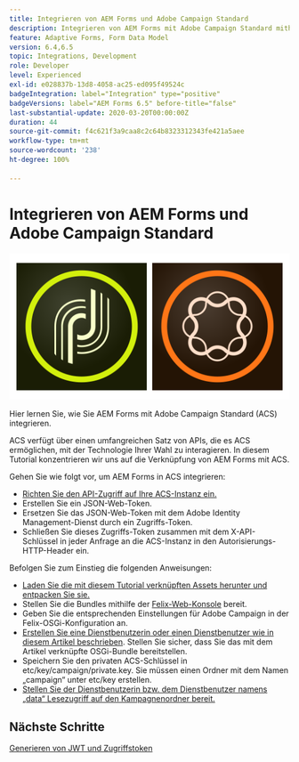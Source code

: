 ```yaml
---
title: Integrieren von AEM Forms und Adobe Campaign Standard
description: Integrieren von AEM Forms mit Adobe Campaign Standard mithilfe des AEM Forms-Formulardatenmodells, um ACS-Kampagnenprofilinformationen usw. abzurufen
feature: Adaptive Forms, Form Data Model
version: 6.4,6.5
topic: Integrations, Development
role: Developer
level: Experienced
exl-id: e028837b-13d8-4058-ac25-ed095f49524c
badgeIntegration: label="Integration" type="positive"
badgeVersions: label="AEM Forms 6.5" before-title="false"
last-substantial-update: 2020-03-20T00:00:00Z
duration: 44
source-git-commit: f4c621f3a9caa8c2c64b8323312343fe421a5aee
workflow-type: tm+mt
source-wordcount: '238'
ht-degree: 100%

---
```


# Integrieren von AEM Forms und Adobe Campaign Standard

![formsandcampaign](assets/helpx-cards-forms.png)

Hier lernen Sie, wie Sie AEM Forms mit Adobe Campaign Standard (ACS) integrieren.

ACS verfügt über einen umfangreichen Satz von APIs, die es ACS ermöglichen, mit der Technologie Ihrer Wahl zu interagieren. In diesem Tutorial konzentrieren wir uns auf die Verknüpfung von AEM Forms mit ACS.

Gehen Sie wie folgt vor, um AEM Forms in ACS integrieren:

* [Richten Sie den API-Zugriff auf Ihre ACS-Instanz ein.](https://experienceleague.adobe.com/docs/campaign-standard/using/working-with-apis/get-started-apis.html?lang=de)
* Erstellen Sie ein JSON-Web-Token.
* Ersetzen Sie das JSON-Web-Token mit dem Adobe Identity Management-Dienst durch ein Zugriffs-Token.
* Schließen Sie dieses Zugriffs-Token zusammen mit dem X-API-Schlüssel in jeder Anfrage an die ACS-Instanz in den Autorisierungs-HTTP-Header ein.

Befolgen Sie zum Einstieg die folgenden Anweisungen:

* [Laden Sie die mit diesem Tutorial verknüpften Assets herunter und entpacken Sie sie.](assets/aem-forms-and-acs-bundles.zip)
* Stellen Sie die Bundles mithilfe der [Felix-Web-Konsole](http://localhost:4502/system/console/bundles) bereit.
* Geben Sie die entsprechenden Einstellungen für Adobe Campaign in der Felix-OSGi-Konfiguration an.
* [Erstellen Sie eine Dienstbenutzerin oder einen Dienstbenutzer wie in diesem Artikel beschrieben](/help/forms/adaptive-forms/service-user-tutorial-develop.md). Stellen Sie sicher, dass Sie das mit dem Artikel verknüpfte OSGi-Bundle bereitstellen.
* Speichern Sie den privaten ACS-Schlüssel in etc/key/campaign/private.key. Sie müssen einen Ordner mit dem Namen „campaign“ unter etc/key erstellen.
* [Stellen Sie der Dienstbenutzerin bzw. dem Dienstbenutzer namens „data“ Lesezugriff auf den Kampagnenordner bereit.](http://localhost:4502/useradmin)

## Nächste Schritte

[Generieren von JWT und Zugriffstoken](partone.md)
